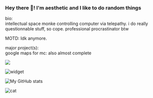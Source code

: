 ### Hey there 👋! I'm aesthetic and I like to do random things  
bio:  
intellectual space monke controlling computer via telepathy. i do really questionnable stuff, so cope. professional procrastinator btw  

MOTD:
Idk anymore. 

major project(s):  
google maps for mc: also almost complete

![](https://komarev.com/ghpvc/?username=aesthetic0001)

![widget](https://discord.c99.nl/widget/theme-2/575109908169752577.png) 

![My GitHub stats](https://github-readme-stats.vercel.app/api?username=aesthetic0001&count_private=true)

![cat](https://user-images.githubusercontent.com/15858616/112492863-05455380-8d58-11eb-9c77-a4535d85f49b.gif)
 
